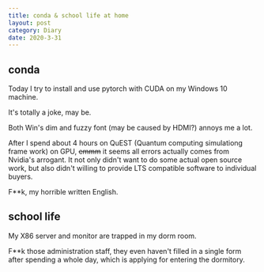 ```yaml
---
title: conda & school life at home
layout: post
category: Diary
date: 2020-3-31
---
```


## conda

Today I try to install and use pytorch with CUDA on my Windows 10 machine.

It's totally a joke, may be.

Both Win's dim and fuzzy font (may be caused by HDMI?) annoys me a lot.

After I spend about 4 hours on QuEST (Quantum computing simulationg frame work) on GPU,
~~emmm~~ it seems all errors actually comes from Nvidia's arrogant.
It not only didn't want to do some actual open source work,
but also didn't willing to provide LTS compatible software to individual buyers.

F**k, my horrible written English.


## school life

My X86 server and monitor are trapped in my dorm room.

F**k those administration staff,
they even haven't filled in a single form after spending a whole day,
which is applying for entering the dormitory.

